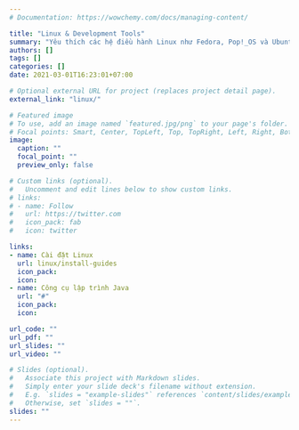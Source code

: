 ```yaml
---
# Documentation: https://wowchemy.com/docs/managing-content/

title: "Linux & Development Tools"
summary: "Yêu thích các hệ điều hành Linux như Fedora, Pop!_OS và Ubuntu. Mình chia sẻ kinh nghiệm cài đặt, sử dụng Linux cũng như các công cụ lập trình về Java."
authors: []
tags: []
categories: []
date: 2021-03-01T16:23:01+07:00

# Optional external URL for project (replaces project detail page).
external_link: "linux/"

# Featured image
# To use, add an image named `featured.jpg/png` to your page's folder.
# Focal points: Smart, Center, TopLeft, Top, TopRight, Left, Right, BottomLeft, Bottom, BottomRight.
image:
  caption: ""
  focal_point: ""
  preview_only: false

# Custom links (optional).
#   Uncomment and edit lines below to show custom links.
# links:
# - name: Follow
#   url: https://twitter.com
#   icon_pack: fab
#   icon: twitter

links:
- name: Cài đặt Linux
  url: linux/install-guides
  icon_pack: 
  icon: 
- name: Công cụ lập trình Java
  url: "#"
  icon_pack: 
  icon: 

url_code: ""
url_pdf: ""
url_slides: ""
url_video: ""

# Slides (optional).
#   Associate this project with Markdown slides.
#   Simply enter your slide deck's filename without extension.
#   E.g. `slides = "example-slides"` references `content/slides/example-slides.md`.
#   Otherwise, set `slides = ""`.
slides: ""
---
```

